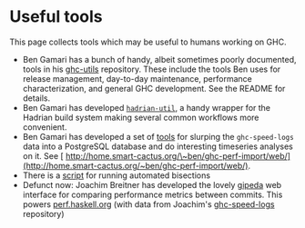 # Useful tools


This page collects tools which may be useful to humans working on GHC.

- Ben Gamari has a bunch of handy, albeit sometimes poorly documented, tools in his [ghc-utils](http://github.com/bgamari/ghc-utils) repository. These include the tools Ben uses for release management, day-to-day maintenance, performance characterization, and general GHC development. See the README for details.
- Ben Gamari has developed [`hadrian-util`](https://gitlab.haskell.org/bgamari/hadrian-util), a handy wrapper for the Hadrian build system making several common workflows more convenient.
- Ben Gamari has developed a set of [tools](http://github.com/bgamari/ghc-perf-import) for slurping the `ghc-speed-logs` data into a PostgreSQL database and do interesting timeseries analyses on it. See [ http://home.smart-cactus.org/\~ben/ghc-perf-import/web/](http://home.smart-cactus.org/~ben/ghc-perf-import/web/).
- There is a [script](working-conventions/bisection) for running automated bisections
- Defunct now: Joachim Breitner has developed the lovely [gipeda](http://github.com/nomeata/gipeda) web interface for comparing performance metrics between commits. This powers [ perf.haskell.org](http://perf.haskell.org/) (with data from Joachim's [ ghc-speed-logs](http://github.com/nomeata/ghc-speed-logs) repository)
